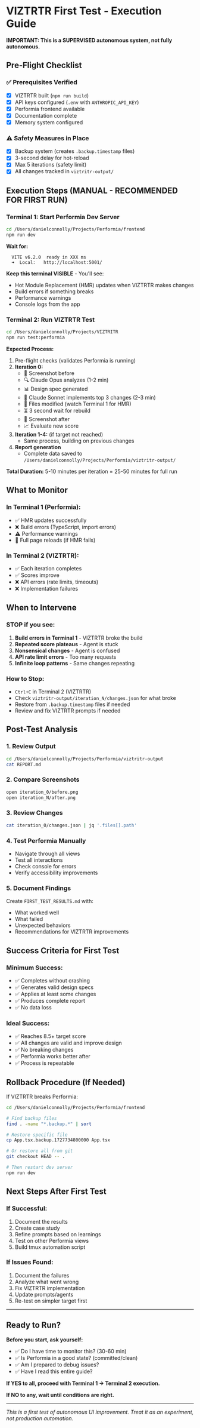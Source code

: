 # VIZTRTR First Test - Execution Guide

**IMPORTANT: This is a SUPERVISED autonomous system, not fully autonomous.**

## Pre-Flight Checklist

### ✅ Prerequisites Verified
- [x] VIZTRTR built (`npm run build`)
- [x] API keys configured (`.env` with `ANTHROPIC_API_KEY`)
- [x] Performia frontend available
- [x] Documentation complete
- [x] Memory system configured

### ⚠️ Safety Measures in Place
- [x] Backup system (creates `.backup.timestamp` files)
- [x] 3-second delay for hot-reload
- [x] Max 5 iterations (safety limit)
- [x] All changes tracked in `viztritr-output/`

## Execution Steps (MANUAL - RECOMMENDED FOR FIRST RUN)

### Terminal 1: Start Performia Dev Server

```bash
cd /Users/danielconnolly/Projects/Performia/frontend
npm run dev
```

**Wait for:**
```
  VITE v6.2.0  ready in XXX ms
  ➜  Local:   http://localhost:5001/
```

**Keep this terminal VISIBLE** - You'll see:
- Hot Module Replacement (HMR) updates when VIZTRTR makes changes
- Build errors if something breaks
- Performance warnings
- Console logs from the app

### Terminal 2: Run VIZTRTR Test

```bash
cd /Users/danielconnolly/Projects/VIZTRITR
npm run test:performia
```

**Expected Process:**
1. Pre-flight checks (validates Performia is running)
2. **Iteration 0:**
   - 📸 Screenshot before
   - 🔍 Claude Opus analyzes (1-2 min)
   - 📊 Design spec generated
   - 🔧 Claude Sonnet implements top 3 changes (2-3 min)
   - 💾 Files modified (watch Terminal 1 for HMR)
   - ⏳ 3 second wait for rebuild
   - 📸 Screenshot after
   - 📈 Evaluate new score
3. **Iteration 1-4:** (if target not reached)
   - Same process, building on previous changes
4. **Report generation**
   - Complete data saved to `/Users/danielconnolly/Projects/Performia/viztritr-output/`

**Total Duration:** 5-10 minutes per iteration = 25-50 minutes for full run

## What to Monitor

### In Terminal 1 (Performia):
- ✅ HMR updates successfully
- ❌ Build errors (TypeScript, import errors)
- ⚠️ Performance warnings
- 🔄 Full page reloads (if HMR fails)

### In Terminal 2 (VIZTRTR):
- ✅ Each iteration completes
- ✅ Scores improve
- ❌ API errors (rate limits, timeouts)
- ❌ Implementation failures

## When to Intervene

### STOP if you see:
1. **Build errors in Terminal 1** - VIZTRTR broke the build
2. **Repeated score plateaus** - Agent is stuck
3. **Nonsensical changes** - Agent is confused
4. **API rate limit errors** - Too many requests
5. **Infinite loop patterns** - Same changes repeating

### How to Stop:
- `Ctrl+C` in Terminal 2 (VIZTRTR)
- Check `viztritr-output/iteration_N/changes.json` for what broke
- Restore from `.backup.timestamp` files if needed
- Review and fix VIZTRTR prompts if needed

## Post-Test Analysis

### 1. Review Output
```bash
cd /Users/danielconnolly/Projects/Performia/viztritr-output
cat REPORT.md
```

### 2. Compare Screenshots
```bash
open iteration_0/before.png
open iteration_N/after.png
```

### 3. Review Changes
```bash
cat iteration_0/changes.json | jq '.files[].path'
```

### 4. Test Performia Manually
- Navigate through all views
- Test all interactions
- Check console for errors
- Verify accessibility improvements

### 5. Document Findings
Create `FIRST_TEST_RESULTS.md` with:
- What worked well
- What failed
- Unexpected behaviors
- Recommendations for VIZTRTR improvements

## Success Criteria for First Test

### Minimum Success:
- ✅ Completes without crashing
- ✅ Generates valid design specs
- ✅ Applies at least some changes
- ✅ Produces complete report
- ✅ No data loss

### Ideal Success:
- ✅ Reaches 8.5+ target score
- ✅ All changes are valid and improve design
- ✅ No breaking changes
- ✅ Performia works better after
- ✅ Process is repeatable

## Rollback Procedure (If Needed)

If VIZTRTR breaks Performia:

```bash
cd /Users/danielconnolly/Projects/Performia/frontend

# Find backup files
find . -name "*.backup.*" | sort

# Restore specific file
cp App.tsx.backup.1727734800000 App.tsx

# Or restore all from git
git checkout HEAD -- .

# Then restart dev server
npm run dev
```

## Next Steps After First Test

### If Successful:
1. Document the results
2. Create case study
3. Refine prompts based on learnings
4. Test on other Performia views
5. Build tmux automation script

### If Issues Found:
1. Document the failures
2. Analyze what went wrong
3. Fix VIZTRTR implementation
4. Update prompts/agents
5. Re-test on simpler target first

---

## Ready to Run?

**Before you start, ask yourself:**
- ✅ Do I have time to monitor this? (30-60 min)
- ✅ Is Performia in a good state? (committed/clean)
- ✅ Am I prepared to debug issues?
- ✅ Have I read this entire guide?

**If YES to all, proceed with Terminal 1 → Terminal 2 execution.**

**If NO to any, wait until conditions are right.**

---

*This is a first test of autonomous UI improvement. Treat it as an experiment, not production automation.*
